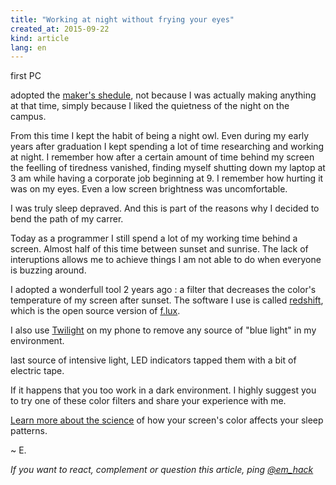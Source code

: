 ```yaml
---
title: "Working at night without frying your eyes"
created_at: 2015-09-22
kind: article
lang: en
---
```


first PC

adopted the [maker's shedule](http://www.paulgraham.com/makersschedule.html),
not because I was actually making anything at that time, simply
because I liked the quietness of the night on the campus.

From this time I kept the habit of being a night owl. Even during my early years 
after graduation I kept spending a lot of time researching and working at night.
I remember how after a certain amount of time behind my screen
the feelling of tiredness vanished, finding myself shutting down my laptop at 3 am
while having a corporate job beginning at 9. I remember how hurting it was on my eyes.
Even a low screen brightness was uncomfortable.

I was truly sleep depraved. And this is part of the reasons why I decided to bend
the path of my carrer.

Today as a programmer I still spend a lot of my working time behind a screen.
Almost half of this time between sunset and sunrise. The lack of interuptions
allows me to achieve things I am not able to do when everyone is buzzing around.

I adopted a wonderfull tool 2 years ago : a filter that decreases the color's
temperature of my screen after sunset. The software I use is called [redshift](http://jonls.dk/redshift/),
which is the open source version of [f.lux](https://justgetflux.com/).

I also use [Twilight](https://play.google.com/store/apps/details?id=com.urbandroid.lux)
on my phone to remove any source of "blue light" in my environment.


last source of intensive light, LED indicators
tapped them with a bit of electric tape.

If it happens that you too work in a dark environment. I highly suggest you to
try one of these color filters and share your experience with me.

[Learn more about the science](https://justgetflux.com/research.html) of
how your screen's color affects your sleep patterns.

~ E.

*If you want to react, complement or question this article, ping [@em_hack](https://twitter.com/em_hack)*
